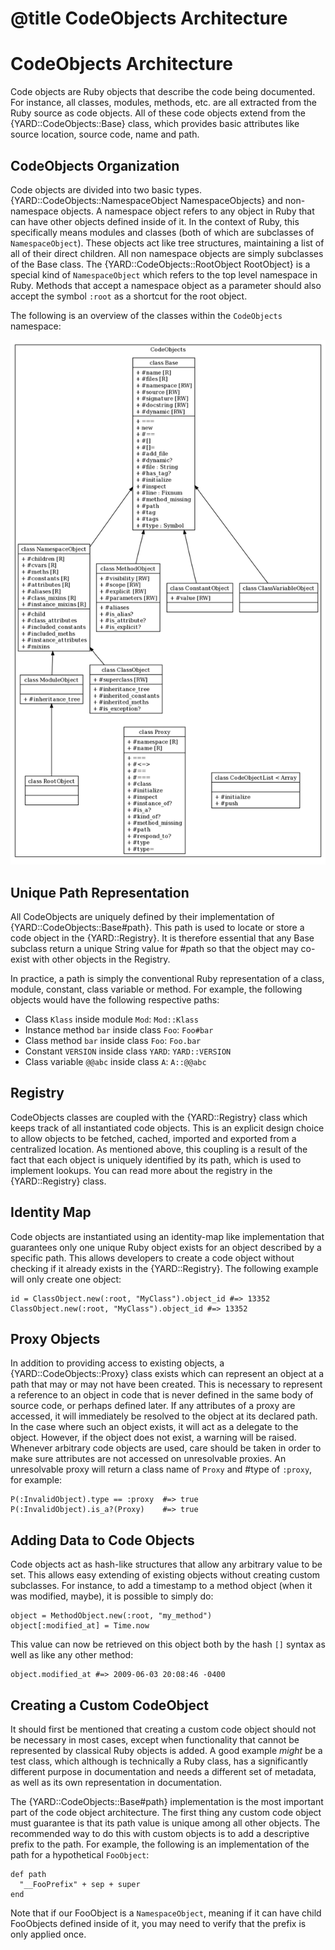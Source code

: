 # @title CodeObjects Architecture

# CodeObjects Architecture

Code objects are Ruby objects that describe the code being documented. For instance,
all classes, modules, methods, etc. are all extracted from the Ruby source as code
objects. All of these code objects extend from the {YARD::CodeObjects::Base} class, which
provides basic attributes like source location, source code, name and path.

## CodeObjects Organization

Code objects are divided into two basic types. {YARD::CodeObjects::NamespaceObject NamespaceObjects}
and non-namespace objects. A namespace object refers to any object in Ruby that can have
other objects defined inside of it. In the context of Ruby, this specifically means
modules and classes (both of which are subclasses of `NamespaceObject`). These objects
act like tree structures, maintaining a list of all of their direct children. All non
namespace objects are simply subclasses of the Base class. The {YARD::CodeObjects::RootObject RootObject}
is a special kind of `NamespaceObject` which refers to the top level namespace in Ruby.
Methods that accept a namespace object as a parameter should also accept the symbol
`:root` as a shortcut for the root object.

The following is an overview of the classes within the `CodeObjects` namespace:

![CodeObjects Class Diagram](images/code-objects-class-diagram.png)

## Unique Path Representation

All CodeObjects are uniquely defined by their implementation of {YARD::CodeObjects::Base#path}.
This path is used to locate or store a code object in the {YARD::Registry}. It is therefore
essential that any Base subclass return a unique String value for #path so that the
object may co-exist with other objects in the Registry.

In practice, a path is simply the conventional Ruby representation of a class,
module, constant, class variable or method. For example, the following objects
would have the following respective paths:

* Class `Klass` inside module `Mod`: `Mod::Klass`
* Instance method `bar` inside class `Foo`: `Foo#bar`
* Class method `bar` inside class `Foo`: `Foo.bar`
* Constant `VERSION` inside class `YARD`: `YARD::VERSION`
* Class variable `@@abc` inside class `A`: `A::@@abc`

## Registry

CodeObjects classes are coupled with the {YARD::Registry} class which keeps track of
all instantiated code objects. This is an explicit design choice to allow objects
to be fetched, cached, imported and exported from a centralized location. As mentioned
above, this coupling is a result of the fact that each object is uniquely identified by
its path, which is used to implement lookups. You can read more about the registry
in the {YARD::Registry} class.

## Identity Map

Code objects are instantiated using an identity-map like implementation that guarantees
only one unique Ruby object exists for an object described by a specific path. This
allows developers to create a code object without checking if it already exists in
the {YARD::Registry}. The following example will only create one object:

    id = ClassObject.new(:root, "MyClass").object_id #=> 13352
    ClassObject.new(:root, "MyClass").object_id #=> 13352

## Proxy Objects

In addition to providing access to existing objects, a {YARD::CodeObjects::Proxy}
class exists which can represent an object at a path that may or may not have been
created. This is necessary to represent a reference to an object in code that is
never defined in the same body of source code, or perhaps defined later. If any
attributes of a proxy are accessed, it will immediately be resolved to the object
at its declared path. In the case where such an object exists, it will act as
a delegate to the object. However, if the object does not exist, a warning will
be raised. Whenever arbitrary code objects are used, care should be taken in
order to make sure attributes are not accessed on unresolvable proxies. An
unresolvable proxy will return a class name of `Proxy` and #type of `:proxy`,
for example:

    P(:InvalidObject).type == :proxy  #=> true
    P(:InvalidObject).is_a?(Proxy)    #=> true

## Adding Data to Code Objects

Code objects act as hash-like structures that allow any arbitrary value to be set.
This allows easy extending of existing objects without creating custom subclasses.
For instance, to add a timestamp to a method object (when it was modified, maybe),
it is possible to simply do:

    object = MethodObject.new(:root, "my_method")
    object[:modified_at] = Time.now

This value can now be retrieved on this object both by the hash `[]` syntax as
well as like any other method:

    object.modified_at #=> 2009-06-03 20:08:46 -0400

## Creating a Custom CodeObject

It should first be mentioned that creating a custom code object should not be
necessary in most cases, except when functionality that cannot be represented
by classical Ruby objects is added. A good example *might* be a test class,
which although is technically a Ruby class, has a significantly different purpose
in documentation and needs a different set of metadata, as well as its own
representation in documentation.

The {YARD::CodeObjects::Base#path} implementation is the most important part of the
code object architecture. The first thing any custom code object must guarantee is
that its path value is unique among all other objects. The recommended way to do this
with custom objects is to add a descriptive prefix to the path. For example, the
following is an implementation of the path for a hypothetical `FooObject`:

    def path
      "__FooPrefix" + sep + super
    end

Note that if our FooObject is a `NamespaceObject`, meaning if it can have child
FooObjects defined inside of it, you may need to verify that the prefix is only
applied once.
